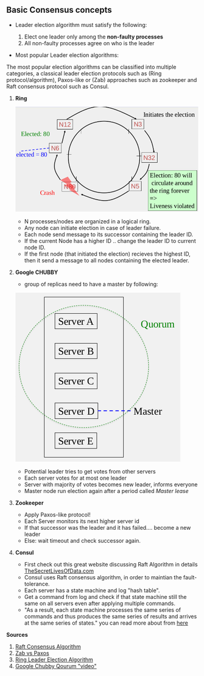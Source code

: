 **Basic Consensus concepts**
---------------------------

  - Leader election algorithm must satisfy the following:
   
    1. Elect one leader only among the **non-faulty processes**
    2. All non-faulty processes agree on who is the leader
   
  - Most popular Leader election algorithms:
 
  The most popular election algorithms can be classified into multiple categories, a classical leader election protocols such
  as (Ring protocol/algorithm), Paxos-like or (Zab) approaches such as zookeeper and Raft consensus protocol such as Consul.
  
   1. **Ring** 
   
       ![Alt text](images/Ring-LeaderElection.png "Ring Leader Election Algorithm")
      
      * N processes/nodes are organized in a logical ring.
      * Any node can initiate election in case of leader failure.
      * Each node send message to its successor containing the leader ID.
      * If the current Node has a higher ID .. change the leader ID to current node ID.
      * If the first node (that initiated the election) recieves the highest ID, then it 
      send a message to all nodes containing the elected leader.
      
      
   2. **Google CHUBBY**
   
      - group of replicas need to have a master by following:
   
      ![Alt text](images/google-chu.png "Google Chubby Leader Election Algorithm")
      
      * Potential leader tries to get votes from other servers
      * Each server votes for at most one leader
      * Server with majority of votes becomes new leader, informs everyone
      * Master node run election again after a period called *Master lease*
      
   3. **Zookeeper**
   
      * Apply Paxos-like protocol!
      * Each Server monitors its next higher server id
      * If that successor was the leader and it has failed.... become a new leader
      * Else: wait timeout and check successor again.

   4. **Consul**
      
      * First check out this great website discussing Raft Algorithm in details [TheSecretLivesOfData.com](http://thesecretlivesofdata.com/raft/)
      * Consul uses Raft consensus algorithm, in order to maintian the fault-tolerance.
      * Each server has a state machine and log "hash table".
      * Get a command from log and check if that state machine still the same on all servers even after applying multiple commands.
      * "As a result, each state machine processes the same series of commands and thus produces the same series of results 
       and arrives at the same series of states." you can read more about from [here](https://raft.github.io/)
       
       
**Sources**

1. [Raft Consensus Algorithm](https://raft.github.io/raft.pdf)
2. [Zab vs Paxos](https://cwiki.apache.org/confluence/display/ZOOKEEPER/Zab+vs.+Paxos)
3. [Ring Leader Election Algorithm](http://www.cs.rug.nl/~eirini/DS_slides/leader_election.pdf)
4. [Google Chubby Qourum "video"](https://www.coursera.org/learn/cloud-computing-2/lecture/IDKhR/1-3-election-in-chubby-and-zookeeper)
